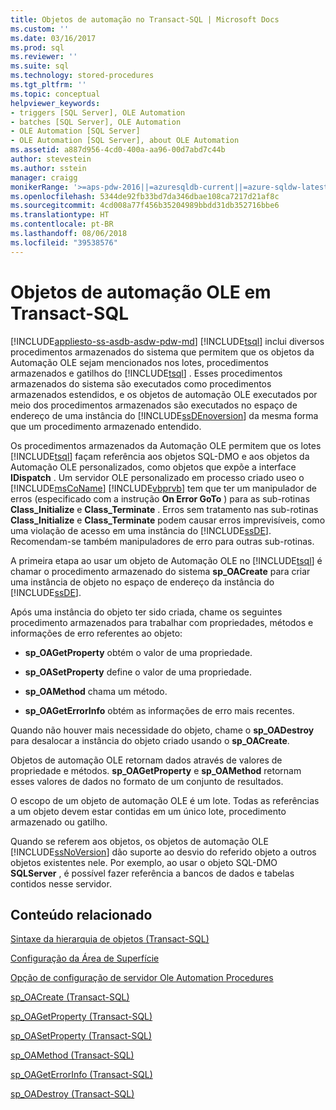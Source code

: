 ```yaml
---
title: Objetos de automação no Transact-SQL | Microsoft Docs
ms.custom: ''
ms.date: 03/16/2017
ms.prod: sql
ms.reviewer: ''
ms.suite: sql
ms.technology: stored-procedures
ms.tgt_pltfrm: ''
ms.topic: conceptual
helpviewer_keywords:
- triggers [SQL Server], OLE Automation
- batches [SQL Server], OLE Automation
- OLE Automation [SQL Server]
- OLE Automation [SQL Server], about OLE Automation
ms.assetid: a887d956-4cd0-400a-aa96-00d7abd7c44b
author: stevestein
ms.author: sstein
manager: craigg
monikerRange: '>=aps-pdw-2016||=azuresqldb-current||=azure-sqldw-latest||>=sql-server-2016||=sqlallproducts-allversions||>=sql-server-linux-2017'
ms.openlocfilehash: 5344de92fb33bd7da346dbae108ca7217d21af8c
ms.sourcegitcommit: 4cd008a77f456b35204989bbdd31db352716bbe6
ms.translationtype: HT
ms.contentlocale: pt-BR
ms.lasthandoff: 08/06/2018
ms.locfileid: "39538576"
---
```

# <a name="ole-automation-objects-in-transact-sql"></a>Objetos de automação OLE em Transact-SQL
[!INCLUDE[appliesto-ss-asdb-asdw-pdw-md](../../includes/appliesto-ss-asdb-asdw-pdw-md.md)]
  [!INCLUDE[tsql](../../includes/tsql-md.md)] inclui diversos procedimentos armazenados do sistema que permitem que os objetos da Automação OLE sejam mencionados nos lotes, procedimentos armazenados e gatilhos do [!INCLUDE[tsql](../../includes/tsql-md.md)] . Esses procedimentos armazenados do sistema são executados como procedimentos armazenados estendidos, e os objetos de automação OLE executados por meio dos procedimentos armazenados são executados no espaço de endereço de uma instância do [!INCLUDE[ssDEnoversion](../../includes/ssdenoversion-md.md)] da mesma forma que um procedimento armazenado entendido.  
  
 Os procedimentos armazenados da Automação OLE permitem que os lotes [!INCLUDE[tsql](../../includes/tsql-md.md)] façam referência aos objetos SQL-DMO e aos objetos da Automação OLE personalizados, como objetos que expõe a interface **IDispatch** . Um servidor OLE personalizado em processo criado useo o [!INCLUDE[msCoName](../../includes/msconame-md.md)] [!INCLUDE[vbprvb](../../includes/vbprvb-md.md)] tem que ter um manipulador de erros (especificado com a instrução **On Error GoTo** ) para as sub-rotinas **Class_Initialize** e **Class_Terminate** . Erros sem tratamento nas sub-rotinas **Class_Initialize** e **Class_Terminate** podem causar erros imprevisíveis, como uma violação de acesso em uma instância do [!INCLUDE[ssDE](../../includes/ssde-md.md)]. Recomendam-se também manipuladores de erro para outras sub-rotinas.  
  
 A primeira etapa ao usar um objeto de Automação OLE no [!INCLUDE[tsql](../../includes/tsql-md.md)] é chamar o procedimento armazenado do sistema **sp_OACreate** para criar uma instância de objeto no espaço de endereço da instância do [!INCLUDE[ssDE](../../includes/ssde-md.md)].  
  
 Após uma instância do objeto ter sido criada, chame os seguintes procedimento armazenados para trabalhar com propriedades, métodos e informações de erro referentes ao objeto:  
  
-   **sp_OAGetProperty** obtém o valor de uma propriedade.  
  
-   **sp_OASetProperty** define o valor de uma propriedade.  
  
-   **sp_OAMethod** chama um método.  
  
-   **sp_OAGetErrorInfo** obtém as informações de erro mais recentes.  
  
 Quando não houver mais necessidade do objeto, chame o **sp_OADestroy** para desalocar a instância do objeto criado usando o **sp_OACreate**.  
  
 Objetos de automação OLE retornam dados através de valores de propriedade e métodos. **sp_OAGetProperty** e **sp_OAMethod** retornam esses valores de dados no formato de um conjunto de resultados.  
  
 O escopo de um objeto de automação OLE é um lote. Todas as referências a um objeto devem estar contidas em um único lote, procedimento armazenado ou gatilho.  
  
 Quando se referem aos objetos, os objetos de automação OLE [!INCLUDE[ssNoVersion](../../includes/ssnoversion-md.md)] dão suporte ao desvio do referido objeto a outros objetos existentes nele. Por exemplo, ao usar o objeto SQL-DMO **SQLServer** , é possível fazer referência a bancos de dados e tabelas contidos nesse servidor.  
  
## <a name="related-content"></a>Conteúdo relacionado  
 [Sintaxe da hierarquia de objetos &#40;Transact-SQL&#41;](../../relational-databases/system-stored-procedures/object-hierarchy-syntax-transact-sql.md)  
  
 [Configuração da Área de Superfície](../../relational-databases/security/surface-area-configuration.md)  
  
 [Opção de configuração de servidor Ole Automation Procedures](../../database-engine/configure-windows/ole-automation-procedures-server-configuration-option.md)  
  
 [sp_OACreate &#40;Transact-SQL&#41;](../../relational-databases/system-stored-procedures/sp-oacreate-transact-sql.md)  
  
 [sp_OAGetProperty &#40;Transact-SQL&#41;](../../relational-databases/system-stored-procedures/sp-oagetproperty-transact-sql.md)  
  
 [sp_OASetProperty &#40;Transact-SQL&#41;](../../relational-databases/system-stored-procedures/sp-oasetproperty-transact-sql.md)  
  
 [sp_OAMethod &#40;Transact-SQL&#41;](../../relational-databases/system-stored-procedures/sp-oamethod-transact-sql.md)  
  
 [sp_OAGetErrorInfo &#40;Transact-SQL&#41;](../../relational-databases/system-stored-procedures/sp-oageterrorinfo-transact-sql.md)  
  
 [sp_OADestroy &#40;Transact-SQL&#41;](../../relational-databases/system-stored-procedures/sp-oadestroy-transact-sql.md)  
  
  
